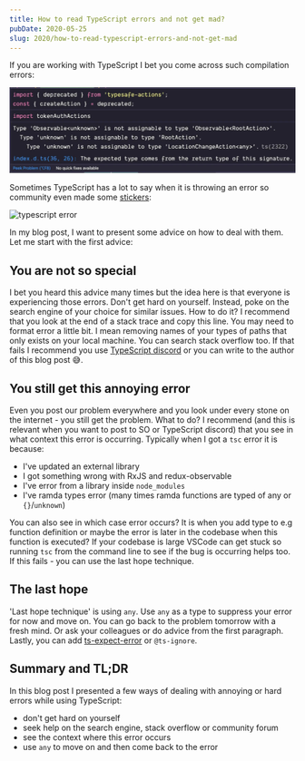 ```yaml
---
title: How to read TypeScript errors and not get mad?
pubDate: 2020-05-25
slug: 2020/how-to-read-typescript-errors-and-not-get-mad
---
```


If you are working with TypeScript I bet you come across such compilation errors:

![RxJS error](../../assets/2020-05-25-error.jpg)

Sometimes TypeScript has a lot to say when it is throwing an error so community even made some [stickers](https://github.com/orta/typescript-stickers):

![typescript error](https://raw.githubusercontent.com/orta/typescript-stickers/master/images/2x1%20Inch%20Rectangle%20alt%202.png)

In my blog post, I want to present some advice on how to deal with them. Let me start with the first advice:

## You are not so special

I bet you heard this advice many times but the idea here is that everyone is experiencing those errors. Don't get hard on yourself. Instead, poke on the search engine of your choice for similar issues. How to do it? I recommend that you look at the end of a stack trace and copy this line. You may need to format error a little bit. I mean removing names of your types of paths that only exists on your local machine. You can search stack overflow too. If that fails I recommend you use [TypeScript discord](https://discord.com/invite/typescript) or you can write to the author of this blog post 😅.

## You still get this annoying error

Even you post our problem everywhere and you look under every stone on the internet - you still get the problem. What to do? I recommend (and this is relevant when you want to post to SO or TypeScript discord) that you see in what context this error is occurring. Typically when I got a `tsc` error it is because:

- I've updated an external library
- I got something wrong with RxJS and redux-observable
- I've error from a library inside `node_modules`
- I've ramda types error (many times ramda functions are typed of any or `{}`/`unknown`)

You can also see in which case error occurs? It is when you add type to e.g function definition or maybe the error is later in the codebase when this function is executed? If your codebase is large VSCode can get stuck so running `tsc` from the command line to see if the bug is occurring helps too. If this fails - you can use the last hope technique.

## The last hope

'Last hope technique' is using `any`. Use `any` as a type to suppress your error for now and move on. You can go back to the problem tomorrow with a fresh mind. Or ask your colleagues or do advice from the first paragraph. Lastly, you can add [ts-expect-error](https://www.typescriptlang.org/docs/handbook/release-notes/typescript-3-9.html#-ts-expect-error-comments) or `@ts-ignore`.

## Summary and TL;DR

In this blog post I presented a few ways of dealing with annoying or hard errors while using TypeScript:

- don't get hard on yourself
- seek help on the search engine, stack overflow or community forum
- see the context where this error occurs
- use `any` to move on and then come back to the error
